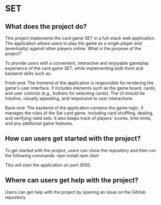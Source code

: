 # SET

## What does the project do?

This project implements the card game SET in a full-stack web application. The application allows users to play the game as a single player and (eventually) against other players online.
What is the purpose of the project?

To provide users with a convenient, interactive and enjoyable gameplay experience of the card game SET, while implementing both front and backend skills such as:

Front-end: The frontend of the application is responsible for rendering the game's user interface. It includes elements such as the game board, cards, and user controls (e.g., buttons for selecting cards). The UI should be intuitive, visually appealing, and responsive to user interactions.

Back-end: The backend of the application contains the game logic. It manages the rules of the Set card game, including card shuffling, dealing, and verifying valid sets. It also keeps track of players' scores, time limits, and any additional game features.

## How can users get started with the project?

To get started with the project, users can clone the repository and then run the following commands:
npm install
npm start

This will start the application on port 3000.

## Where can users get help with the project?

Users can get help with the project by opening an issue on the GitHub repository.
